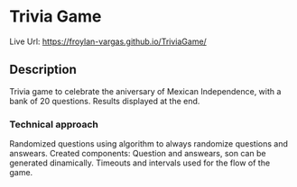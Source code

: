 # Trivia Game 

Live Url: https://froylan-vargas.github.io/TriviaGame/

## Description
Trivia game to celebrate the aniversary of Mexican Independence, with a bank of 20 questions. Results displayed at the end. 

### Technical approach
Randomized questions using algorithm to always randomize questions and answears. Created components: Question and answears, son can be generated dinamically. 
Timeouts and intervals used for the flow of the game.


